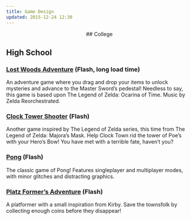 ```yaml
---
title: Game Design
updated: 2015-12-24 12:30
---
```


<p align="center">## College</p>

<div class="divider"></div>

## High School

### [Lost Woods Adventure](../../assets/advent_lost.swf) (Flash, long load time)

An adventure game where you drag and drop your items to unlock mysteries and advance to the Master Sword’s pedestal! Needless to say, this game is based upon The Legend of Zelda: Ocarina of Time. Music by Zelda Reorchestrated.

### [Clock Tower Shooter](../../assets/shot.swf) (Flash)

Another game inspired by The Legend of Zelda series, this time from The Legend of Zelda: Majora’s Mask. Help Clock Town rid the tower of Poe’s with your Hero’s Bow! You have met with a terrible fate, haven’t you?

### [Pong](../../assets/ponga.swf) (Flash)

The classic game of Pong! Features singleplayer and multiplayer modes, with minor glitches and distracting graphics.

### [Platz Former’s Adventure](../../assets/platform_fix.swf) (Flash)

A platformer with a small inspiration from Kirby. Save the townsfolk by collecting enough coins before they disappear!
